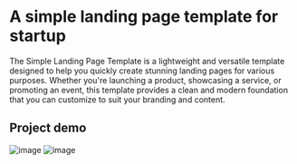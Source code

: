 # A simple landing page template for startup

The Simple Landing Page Template is a lightweight and versatile template designed to help you quickly create stunning landing pages for various purposes. Whether you're launching a product, showcasing a service, or promoting an event, this template provides a clean and modern foundation that you can customize to suit your branding and content.

## Project demo

![image](https://github.com/Satyam-Rai-1/Landing-Templet/assets/114327173/c8ae7ec5-9fd1-4a93-a993-e07153ec5158)
![image](https://github.com/Satyam-Rai-1/Landing-Templet/assets/114327173/7d08ddb4-0f64-44e4-9ad0-ea2483ba312f)

